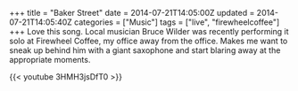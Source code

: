 +++
title = "Baker Street"
date = 2014-07-21T14:05:00Z
updated = 2014-07-21T14:05:40Z
categories = ["Music"]
tags = ["live", "firewheelcoffee"]
+++
Love this song. Local musician Bruce Wilder was recently performing it solo at Firewheel Coffee, my office away from the office. Makes me want to sneak up behind him with a giant saxophone and start blaring away at the appropriate moments.  

{{< youtube 3HMH3jsDfT0 >}}